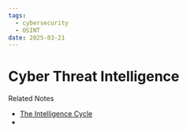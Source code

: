 ```yaml
---
tags:
  - cybersecurity
  - OSINT
date: 2025-03-21
---
```

# Cyber Threat Intelligence

Related Notes

- [The Intelligence Cycle](../Terminology/The%20Intelligence%20Cycle.md)
- 